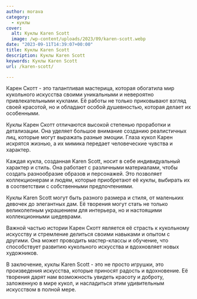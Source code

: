 ```yaml
---
author: morava
category:
  - куклы
cover:
  alt: Куклы Karen Scott
  image: /wp-content/uploads/2023/09/karen-scott.webp
date: "2023-09-11T14:39:07+00:00"
title: Куклы Karen Scott
description: Куклы Karen Scott
keywords: Куклы Karen Scott
url: /karen-scott/

---
```

Карен Скотт \- это талантливая мастерица, которая обогатила мир кукольного искусства своими уникальными и невероятно привлекательными куклами. Её работы не только приковывают взгляд своей красотой, но и обладают особой душевностью, которая делает их особенными.

Куклы Карен Скотт отличаются высокой степенью проработки и детализации. Она уделяет большое внимание созданию реалистичных лиц, которые могут выражать разные эмоции. Глаза кукол Карен искрятся жизнью, а их мимика передает человеческие чувства и характер.

Каждая кукла, созданная Karen Scott, носит в себе индивидуальный характер и стиль. Она работает с различными материалами, чтобы создать разнообразие образов и персонажей. Это позволяет коллекционерам и людям, которые приобретают её куклы, выбирать их в соответствии с собственными предпочтениями.

Куклы Karen Scott могут быть разного размера и стиля, от маленьких девочек до элегантных дам. Её творения могут стать не только великолепным украшением для интерьера, но и настоящими коллекционными шедеврами.

Важной частью истории Карен Скотт является её страсть к кукольному искусству и стремление делиться своими навыками и опытом с другими. Она может проводить мастер-классы и обучение, что способствует развитию кукольного искусства и вдохновляет новых художников.

В заключение, куклы Karen Scott - это не просто игрушки, это произведения искусства, которые приносят радость и вдохновение. Её творения дарят нам возможность увидеть красоту и доброту, заложенную в мире кукол, и насладиться этим удивительным искусством в полной мере.
